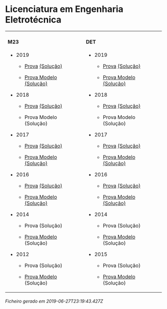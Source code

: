 <h1>Licenciatura em Engenharia Eletrotécnica</h1><table><tr valign="top"><td><h4>M23</h4><ul><li><p>2019</p><ul><li><p><a href="https://www.isel.pt/media/uploads/tinymce/LEE_ProvaM23_2019.pdf">Prova</a> <a href="https://www.isel.pt/media/uploads/tinymce/LEE_ProvaM23_2019_Solucoes.pdf">(Solução)</a></p></li><li><p><a href="https://www.isel.pt/media/uploads/tinymce/LEEM23ProvaModelo2019.pdf">Prova Modelo</a> <a href="https://www.isel.pt/media/uploads/tinymce/LEEM23PModelo2019solucao.pdf">(Solução)</a></p></li></ul></li><li><p>2018</p><ul><li><p><a href="https://www.isel.pt/media/uploads/tinymce/ISEL_LEE_Prova2018.pdf">Prova</a> <a href="https://www.isel.pt/media/uploads/tinymce/ISEL_LEE_Prova2018_solucao.pdf">(Solução)</a></p></li><li><p>Prova Modelo (Solução)</p></li></ul></li><li><p>2017</p><ul><li><p><a href="https://www.isel.pt/media/uploads/tinymce/m23/M23_LEE_Prova_2017.pdf">Prova</a> <a href="https://www.isel.pt/media/uploads/tinymce/m23/M23_LEE_Prova_Solucao_2017.pdf">(Solução)</a></p></li><li><p><a href="https://www.isel.pt/media/uploads/tinymce/m23/M23_LEE_ProvaModelo_2017.pdf">Prova Modelo</a> <a href="https://www.isel.pt/media/uploads/tinymce/m23/M23_LEE_ProvaModelo_Solucao_2017.pdf">(Solução)</a></p></li></ul></li><li><p>2016</p><ul><li><p><a href="https://www.isel.pt/media/uploads/tinymce/m23/M23_LEE_Prova_2016.pdf">Prova</a> <a href="https://www.isel.pt/media/uploads/tinymce/m23/M23_LEE_Solucao2016.pdf">(Solução)</a></p></li><li><p><a href="https://www.isel.pt/media/uploads/tinymce/m23/M23_LEE_Prova_Modelo_2016.pdf">Prova Modelo</a> <a href="https://www.isel.pt/media/uploads/tinymce/m23/M23_LEE_Solucao_Prova_Modelo_2016.pdf">(Solução)</a></p></li></ul></li><li><p>2014</p><ul><li><p>Prova (Solução)</p></li><li><p><a href="https://www.isel.pt/pinst/servicos/servacademicos/docs/M23/Prova_MODELO_M23_2014_LEE.pdf">Prova Modelo</a> (Solução)</p></li></ul></li><li><p>2012</p><ul><li><p>Prova (Solução)</p></li><li><p><a href="https://www.isel.pt/pinst/servicos/servacademicos/docs/M23/provas2012/ProvaModelo_LEE_2012.pdf">Prova Modelo</a> (Solução)</p></li></ul></li></ul></td><td><h4>DET</h4><ul><li><p>2019</p><ul><li><p><a href="https://www.isel.pt/media/uploads/tinymce/LEE_ProvaM23_2019.pdf">Prova</a> <a href="https://www.isel.pt/media/uploads/tinymce/LEE_ProvaM23_2019_Solucoes.pdf">(Solução)</a></p></li><li><p><a href="https://www.isel.pt/media/uploads/tinymce/LEEM23ProvaModelo2019.pdf">Prova Modelo</a> <a href="https://www.isel.pt/media/uploads/tinymce/LEEM23PModelo2019solucao.pdf">(Solução)</a></p></li></ul></li><li><p>2018</p><ul><li><p><a href="https://www.isel.pt/media/uploads/tinymce/ISEL_LEE_Prova2018.pdf">Prova</a> <a href="https://www.isel.pt/media/uploads/tinymce/ISEL_LEE_Prova2018_solucao.pdf">(Solução)</a></p></li><li><p>Prova Modelo (Solução)</p></li></ul></li><li><p>2017</p><ul><li><p><a href="https://www.isel.pt/media/uploads/tinymce/det/DET_LEE_Prova_2017.pdf">Prova</a> <a href="https://www.isel.pt/media/uploads/tinymce/det/DET_LEE_Prova_Solucao_2017.pdf">(Solução)</a></p></li><li><p><a href="https://www.isel.pt/media/uploads/tinymce/det/DET_LEE_ProvaModelo_2017.pdf">Prova Modelo</a> <a href="https://www.isel.pt/media/uploads/tinymce/det/DET_LEE_ProvaModelo_Solucao_2017.pdf">(Solução)</a></p></li></ul></li><li><p>2016</p><ul><li><p><a href="https://www.isel.pt/media/uploads/tinymce/det/DET_LEE_Prova_2016.pdf">Prova</a> <a href="https://www.isel.pt/media/uploads/tinymce/det/DET_LEE_Solucao2016.pdf">(Solução)</a></p></li><li><p><a href="https://www.isel.pt/media/uploads/tinymce/det/DET_LEE_Prova_Modelo_2016.pdf">Prova Modelo</a> <a href="https://www.isel.pt/media/uploads/tinymce/det/DET_LEE_Solucao_Prova_Modelo_2016.pdf">(Solução)</a></p></li></ul></li><li><p>2014</p><ul><li><p>Prova (Solução)</p></li><li><p><a href="https://www.isel.pt/pinst/servicos/servacademicos/docs/M23/Prova_MODELO_M23_2014_LEE.pdf">Prova Modelo</a> (Solução)</p></li></ul></li><li><p>2015</p><ul><li><p>Prova (Solução)</p></li><li><p><a href="http://arquivo.pt/wayback/20151012124431/https://www.isel.pt/media/uploads/tinymce/Prova_Modelo_DETS_2015_LEE.pdf">Prova Modelo</a> (Solução)</p></li></ul></li></ul></td></tr></table><h6>Ficheiro gerado em 2019-06-27T23:19:43.427Z</h6>